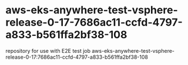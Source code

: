 # aws-eks-anywhere-test-vsphere-release-0-17-7686ac11-ccfd-4797-a833-b561ffa2bf38-108
repository for use with E2E test job aws-eks-anywhere-test-vsphere-release-0-17:7686ac11-ccfd-4797-a833-b561ffa2bf38-108
